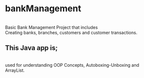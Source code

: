 # bankManagement
</br>
Basic Bank Management Project that includes </br>
Creating banks, branches, customers and customer transactions.</br>
    
## This **Java app**  is;
</br>
used for understanding 
OOP Concepts, Autoboxing-Unboxing and ArrayList.
